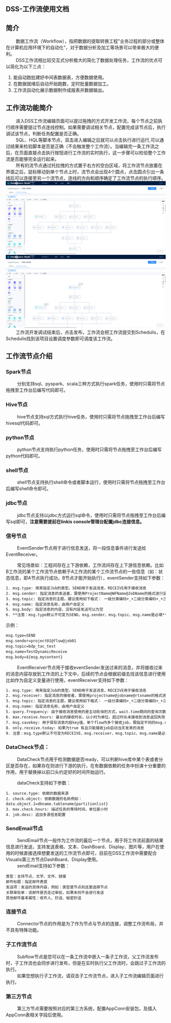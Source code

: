 DSS-工作流使用文档
------

## 简介
&nbsp;&nbsp;&nbsp;&nbsp;&nbsp;&nbsp;&nbsp;&nbsp;数据工作流（Workflow），指把数据的提取转换工程"业务过程的部分或整体在计算机应用环境下的自动化"，对于数据分析及加工等场景可以带来极大的便利。  
&nbsp;&nbsp;&nbsp;&nbsp;&nbsp;&nbsp;&nbsp;&nbsp;DSS工作流相比较交互式分析极大的简化了数据处理任务，工作流的优点可以简化为以下三点：

1. 能自动跑批建好中间表数据表，方便数据使用。
2. 在数据就绪后自动开始跑数，定时批量数据加工。
3. 工作流自动化展示数据制作成报表并数据输出。


## 工作流功能简介
&nbsp;&nbsp;&nbsp;&nbsp;&nbsp;&nbsp;&nbsp;&nbsp;进入DSS工作流编辑页面可以提过拖拽的方式开发工作流，每个节点之前执行顺序需要提过节点连线控制。如果需要调试相关节点，配置完成该节点后，执行调试该节点，判断任务配置是否正确。  
&nbsp;&nbsp;&nbsp;&nbsp;&nbsp;&nbsp;&nbsp;&nbsp;SQL、HQL等脚本节点，双击进入编辑之后就可以点击执行进行运行,可以通过结果来检验脚本是否是正确（不会触发整个工作流）。当编辑完一条工作流之后，在页面直接点击执行按钮进行工作流的实时执行，这一步骤可以检验整个工作流是否能够完全运行起来。  
&nbsp;&nbsp;&nbsp;&nbsp;&nbsp;&nbsp;&nbsp;&nbsp;所有的流节点通过托拉拽的方式置于右方的空白区域，将工作流节点放置在界面之后，鼠标移动到单个节点上时，流节点会出现4个圆点，点击圆点引出一条线后可以连接至另一个流节点，连线的方向和顺序确定了工作流节点的执行顺序。
![](./images/workflow.png)
![](./images/runworkflow.png)
&nbsp;&nbsp;&nbsp;&nbsp;&nbsp;&nbsp;&nbsp;&nbsp;工作流开发调试结束后，点击发布，工作流会把工作流提交到Schedulis，在Schedulis找到该项目设置调度参数即可调度该工作流。

## 工作流节点介绍

### Spark节点  
&nbsp;&nbsp;&nbsp;&nbsp;&nbsp;&nbsp;&nbsp;&nbsp;&nbsp;分别支持sql、pyspark、scala三种方式执行spark任务，使用时只需将节点拖拽至工作台后编写代码即可。
### Hive节点  
&nbsp;&nbsp;&nbsp;&nbsp;&nbsp;&nbsp;&nbsp;&nbsp;&nbsp;hive节点支持sql方式执行hive任务，使用时只需将节点拖拽至工作台后编写hivesql代码即可。
### python节点   
&nbsp;&nbsp;&nbsp;&nbsp;&nbsp;&nbsp;&nbsp;&nbsp;&nbsp;python节点支持执行python任务，使用时只需将节点拖拽至工作台后编写python代码即可。
### shell节点  
&nbsp;&nbsp;&nbsp;&nbsp;&nbsp;&nbsp;&nbsp;&nbsp;&nbsp;shell节点支持执行shell命令或者脚本运行，使用时只需将节点拖拽至工作台后编写shell命令即可。
### jdbc节点  
&nbsp;&nbsp;&nbsp;&nbsp;&nbsp;&nbsp;&nbsp;&nbsp;&nbsp;jdbc节点支持以jdbc方式运行sql命令，使用时只需将节点拖拽至工作台后编写sql即可，**注意需要提前在linkis console管理台配置jdbc连接信息。**

### 信号节点
&nbsp;&nbsp;&nbsp;&nbsp;&nbsp;&nbsp;&nbsp;&nbsp;&nbsp;EventSender节点用于进行信息发送，将一段信息事件进行发送给EventReceiver。

&nbsp;&nbsp;&nbsp;&nbsp;&nbsp;&nbsp;&nbsp;&nbsp;&nbsp;常见场景如：工程间存在上下游依赖，工作流间存在上下游信息依赖。比如B工作流的某个工作流节点依赖于A工作流的某个工作流节点的一些信息（如：状态信息，即A节点执行成功，B节点才能开始执行），eventSender支持如下参数：

```xml
1. msg.type: 用来指定Job的类型，SEND用于发送消息，RECEIVE用于接收消息
2. msg.sender: 指定消息的发送者，需使用ProjectName@WFName@JobName的格式进行定义
3. msg.topic: 指定消息的主题，建议使用如下格式： 一级分类编码+_+二级分类编码+_+三级分类编码
4. msg.name: 指定消息名称，由用户自定义
5. msg.body: 指定消息的内容，没有内容发送可以为空
6. **注意：msg.type默认不可变为SEND，msg.sender、msg.topic、msg.name是必填**
```

示例：
```xml
msg.type=SEND
msg.sender=project01@flow@job01
msg.topic=bdp_tac_test
msg.name=TestDynamicReceive
msg.body=${msg.mycontent}
```
&nbsp;&nbsp;&nbsp;&nbsp;&nbsp;&nbsp;&nbsp;&nbsp;&nbsp;EventReceiver节点用于接收eventSender发送过来的消息，并将接收过来的消息内容存放到工作流的上下文中，后续的节点会根据前缀去找该信息进行使用比如作为自定义变量进行使用，eventReceiver支持如下参数：

```xml
1. msg.type: 用来指定Job的类型，SEND用于发送消息，RECEIVE用于接收消息
2. msg.receiver: 指定消息的接收者，需使用projectname@jobname@rtxname的格式进行定义
3. msg.topic: 指定消息的主题，建议使用如下格式： 一级分类编码+_+二级分类编码+_+三级分类编码
4. msg.name: 指定消息名称，由用户自定义
5. query.frequency: 由于接收消息使用的是主动轮询的方式，wait.time期间的查询次数
6. max.receive.hours: 最长的接收时长，以小时为单位，超过时长未接收到消息返回失败
7. msg.savekey: 用于保存消息内容key值，单个flow内多个接收job，需指定不同的msg.savekey保存消息内容，默认值为msg.body，后续Job可以使用该key值获取消息内容
8. only.receive.today: 如果为true 有且只能接收job启动当天发来的消息
9. 注意：msg.type默认不可变为RECEIVE，msg.receiver、msg.topic、msg.name是必填
```

### DataCheck节点：
&nbsp;&nbsp;&nbsp;&nbsp;&nbsp;&nbsp;&nbsp;&nbsp;&nbsp;DataCheck节点用于检测数据是否ready，可以判断hive库中某个表或者分区是否存在，如果存在则进行下游的执行，在有数据依赖的任务中扮演十分重要的作用，用于替换掉以前口头约定好的时间开始运行。

&nbsp;&nbsp;&nbsp;&nbsp;&nbsp;&nbsp;&nbsp;&nbsp;&nbsp;dataCheck支持如下参数：
```
1. source.type: 依赖的数据来源
2. check.object: 依赖数据的名称例如：data.object.1=dbname.tablename{partitionlist}
3. max.check.hours: 描述任务的等待时间，单位是小时
4. job.desc: 追加多源信息配置
```

### SendEmail节点
&nbsp;&nbsp;&nbsp;&nbsp;&nbsp;&nbsp;&nbsp;&nbsp;&nbsp;SendEmail节点一般作为工作流的最后一个节点，用于将工作流前面的结果信息进行发送，支持发送表格、文本、DashBoard、Display、图片等，用户在使用的时候直接选择想要发送的工作流节点即可，目前在DSS工作流中需要配合Visualis第三方节点DashBoard、Display使用。  
&nbsp;&nbsp;&nbsp;&nbsp;&nbsp;&nbsp;&nbsp;&nbsp;&nbsp;sendEmail支持如下参数：
```
类型：支持节点、文字、文件、链接
邮件标题：指定邮件表提
发送项：发送的具体内容，例如：类型是节点则这里选择节点
关联审批单：该邮件是否走过审批，如果未则不会进行发送
其他邮件基本属性：收件人、抄送、秘密抄送
```

### 连接节点
&nbsp;&nbsp;&nbsp;&nbsp;&nbsp;&nbsp;&nbsp;&nbsp;&nbsp;Connector节点的作用是为了作为节点与节点的连接，调整工作流布局，并不具有特殊功能。

### 子工作流节点
&nbsp;&nbsp;&nbsp;&nbsp;&nbsp;&nbsp;&nbsp;&nbsp;&nbsp;Subflow节点是您可以在一条工作流中嵌入一条子工作流，父工作流发布时，子工作流也会同步进行发布，但是在实时执行父工作流时，会跳过子工作流的执行。  
&nbsp;&nbsp;&nbsp;&nbsp;&nbsp;&nbsp;&nbsp;&nbsp;&nbsp;如果您想执行子工作流，请双击子工作流节点，进入子工作流编辑页面进行执行。

### 第三方节点
&nbsp;&nbsp;&nbsp;&nbsp;&nbsp;&nbsp;&nbsp;&nbsp;&nbsp;第三方节点需要按照对应的第三方系统，配置AppConn安装包，及插入AppConn表相关字段后使用。
